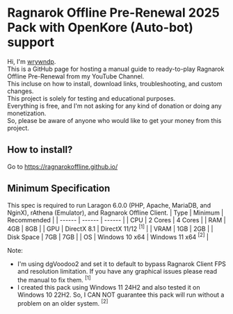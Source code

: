 # Ragnarok Offline Pre-Renewal 2025 Pack with OpenKore (Auto-bot) support
Hi, I'm [wrywndp](https://www.youtube.com/@wrywndp).\
This is a GitHub page for hosting a manual guide to ready-to-play Ragnarok Offline Pre-Renewal from my YouTube Channel.\
This incluse on how to install, download links, troubleshooting, and custom changes.\
This project is solely for testing and educational purposes.\
Everything is free, and I'm not asking for any kind of donation or doing any monetization.\
So, please be aware of anyone who would like to get your money from this project.

## How to install?
Go to https://ragnarokoffline.github.io/

## Minimum Specification
This spec is required to run Laragon 6.0.0 (PHP, Apache, MariaDB, and NginX), rAthena (Emulator), and Ragnarok Offline Client.
| Type | Minimum | Recommended |
| ------ | ------ | ------ |
| CPU | 2 Cores | 4 Cores |
| RAM | 4GB | 8GB |
| GPU | DirectX 8.1 | DirectX 11/12 <sup>[1]</sup> |
| VRAM | 1GB | 2GB |
| Disk Space | 7GB | 7GB |
| OS | Windows 10 x64 | Windows 11 x64 <sup>[2]</sup> |

Note:
* I'm using dgVoodoo2 and set it to default to bypass Ragnarok Client FPS and resolution limitation. If you have any graphical issues please read the manual to fix them. <sup>[1]</sup>
* I created this pack using Windows 11 24H2 and also tested it on Windows 10 22H2. So, I CAN NOT guarantee this pack will run without a problem on an older system. <sup>[2]</sup>
